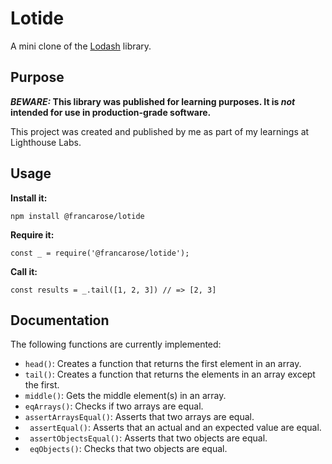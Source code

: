 # Lotide

A mini clone of the [Lodash](https://lodash.com) library.

## Purpose

**_BEWARE:_ This library was published for learning purposes. It is _not_ intended for use in production-grade software.**

This project was created and published by me as part of my learnings at Lighthouse Labs. 

## Usage

**Install it:**

`npm install @francarose/lotide`

**Require it:**

`const _ = require('@francarose/lotide');`

**Call it:**

`const results = _.tail([1, 2, 3]) // => [2, 3]`

## Documentation

The following functions are currently implemented:

* `head()`: Creates a function that returns the first element in an array.
* `tail()`: Creates a function that returns the elements in an array except the first.
* `middle()`: Gets the middle element(s) in an array.
* `eqArrays()`: Checks if two arrays are equal.
* `assertArraysEqual()`: Asserts that two arrays are equal.
* ` assertEqual()`: Asserts that an actual and an expected value are equal.
* ` assertObjectsEqual()`: Asserts that two objects are equal.
* ` eqObjects()`: Checks that two objects are equal.

